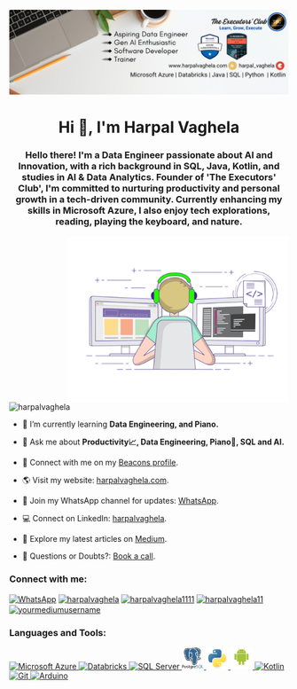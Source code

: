 <p align="center">
  <img src="https://github.com/harpalvaghela/harpalvaghela/blob/main/GitHub%20Banner.png" alt="Harpal Vaghela Banner" />
</p>

<h1 align="center">Hi 👋, I'm Harpal Vaghela</h1>
<h3 align="center">Hello there! I'm a Data Engineer passionate about AI and Innovation, with a rich background in SQL, Java, Kotlin, and studies in AI & Data Analytics. Founder of 'The Executors' Club', I'm committed to nurturing productivity and personal growth in a tech-driven community. Currently enhancing my skills in Microsoft Azure, I also enjoy tech explorations, reading, playing the keyboard, and nature.</h3>
<img align="right" alt="Coding" width="400" src="https://github.com/harpalvaghela/harpalvaghela/blob/main/Github_Cover_Profile.gif">


<p align="left"> <img src="https://komarev.com/ghpvc/?username=harpalvaghela&label=Profile%20views&color=0e75b6&style=flat" alt="harpalvaghela" /> </p>

- 🌱 I’m currently learning **Data Engineering, and Piano.**

- 💬 Ask me about **Productivity📈, Data Engineering, Piano🎹, SQL and AI.**

- 🔗 Connect with me on my [Beacons profile](https://beacons.page/harpalvaghela).

- 🌎 Visit my website: [harpalvaghela.com](https://www.harpalvaghela.com/).

- 📲 Join my WhatsApp channel for updates: [WhatsApp](https://whatsapp.com/channel/0029Vb5FmT8EwEk4B0bB1D3p).

- 💻 Connect on LinkedIn: [harpalvaghela](https://linkedin.com/in/harpalvaghela).

- 📝 Explore my latest articles on [Medium](https://medium.com/@harpalvaghela).

- 📱 Questions or Doubts?: [Book a call](https://topmate.io/harpal_vaghela).


<h3 align="left">Connect with me:</h3>
<p align="left">
<a href="https://whatsapp.com/channel/0029Vb5FmT8EwEk4B0bB1D3p" target="blank"><img align="center" src="https://raw.githubusercontent.com/rahuldkjain/github-profile-readme-generator/master/src/images/icons/Social/whatsapp.svg" alt="WhatsApp" height="30" width="40" /></a>
<a href="https://linkedin.com/in/harpalvaghela" target="blank"><img align="center" src="https://raw.githubusercontent.com/rahuldkjain/github-profile-readme-generator/master/src/images/icons/Social/linked-in-alt.svg" alt="harpalvaghela" height="30" width="40" /></a>
<a href="https://fb.com/harpalvaghela1111" target="blank"><img align="center" src="https://raw.githubusercontent.com/rahuldkjain/github-profile-readme-generator/master/src/images/icons/Social/facebook.svg" alt="harpalvaghela1111" height="30" width="40" /></a>
<a href="https://instagram.com/harpalvaghela11" target="blank"><img align="center" src="https://raw.githubusercontent.com/rahuldkjain/github-profile-readme-generator/master/src/images/icons/Social/instagram.svg" alt="harpalvaghela11" height="30" width="40" /></a>
<a href="https://medium.com/@harpalvaghela" target="blank"><img align="center" src="https://raw.githubusercontent.com/rahuldkjain/github-profile-readme-generator/master/src/images/icons/Social/medium.svg" alt="yourmediumusername" height="30" width="40" /></a>

</p>

<h3 align="left">Languages and Tools:</h3>
<p align="left">
<a href="https://azure.microsoft.com" target="_blank" rel="noreferrer"> <img src="https://www.vectorlogo.zone/logos/microsoft_azure/microsoft_azure-icon.svg" alt="Microsoft Azure" width="40" height="40"/> </a>
<a href="https://databricks.com/" target="_blank" rel="noreferrer"> <img src="https://images.seeklogo.com/logo-png/61/1/databricks-icon-logo-png_seeklogo-611588.png" alt="Databricks" width="40" height="40"/> </a>
<a href="https://www.microsoft.com/en-us/sql-server" target="_blank" rel="noreferrer"> <img src="https://www.svgrepo.com/show/303229/microsoft-sql-server-logo.svg" alt="SQL Server" width="40" height="40"/> </a>
<a href="https://www.postgresql.org" target="_blank" rel="noreferrer"> <img src="https://raw.githubusercontent.com/devicons/devicon/master/icons/postgresql/postgresql-original-wordmark.svg" alt="PostgreSQL" width="40" height="40"/> </a>
<a href="https://www.python.org" target="_blank" rel="noreferrer"> <img src="https://raw.githubusercontent.com/devicons/devicon/master/icons/python/python-original.svg" alt="Python" width="40" height="40"/> </a>
<a href="https://developer.android.com" target="_blank" rel="noreferrer"> <img src="https://raw.githubusercontent.com/devicons/devicon/master/icons/android/android-original-wordmark.svg" alt="Android" width="40" height="40"/> </a>
<a href="https://kotlinlang.org" target="_blank" rel="noreferrer"> <img src="https://www.vectorlogo.zone/logos/kotlinlang/kotlinlang-icon.svg" alt="Kotlin" width="40" height="40"/> </a>
<a href="https://git-scm.com/" target="_blank" rel="noreferrer"> <img src="https://www.vectorlogo.zone/logos/git-scm/git-scm-icon.svg" alt="Git" width="40" height="40"/> </a>
<a href="https://www.arduino.cc/" target="_blank" rel="noreferrer"> <img src="https://cdn.worldvectorlogo.com/logos/arduino-1.svg" alt="Arduino" width="40" height="40"/> </a>

</p>
